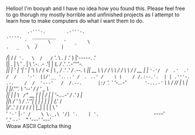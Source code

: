 Helloo! I'm booyah and I have no idea how you found this.
Please feel free to go thorugh my mostly horrible and unfinished projects as I attempt to learn how to make computers do what I want them to do.

            .-'''-.        .-'''-.                                          .----.    _________         
           '   _    \     '   _    \                                      .   _   \  /         |        
/|       /   /` '.   \  /   /` '.   \                        .           /  .' )   |'-----.   .'        
||      .   |     \  ' .   |     \  '.-.          .-       .'|          |   (_.    /    .'  .'.-''''-.  
||      |   '      |  '|   '      |  '\ \        / /      <  |           \     ,  /   .'  .' /  .--.  \ 
||  __  \    \     / / \    \     / /  \ \      / /  __    | |            `'-'/  /  .'  .'  /  /    '-' 
||/'__ '.`.   ` ..' /   `.   ` ..' /    \ \    / /.:--.'.  | | .'''-. .-.    /  /  '---'   /  /.--.     
|:/`  '. '  '-...-'`       '-...-'`      \ \  / // |   \ | | |/.'''. \\  '--'  /          /  ' _   \    
||     | |                                \ `  / `" __ | | |  /    | | '-....-'          /   .' )   |   
||\    / '                                 \  /   .'.''| | | |     | |                   |   (_.'   /   
|/\'..' /                                  / /   / /   | |_| |     | |                    \       '     
'  `'-'`                               |`-' /    \ \._,\ '/| '.    | '.                     `----'      
                                        '..'      `--'  `" '---'   '---'                               
                                        Woaw ASCII Captcha thing
